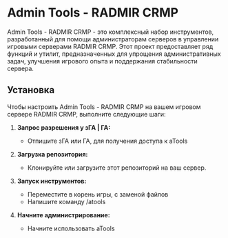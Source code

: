 # Admin Tools - RADMIR CRMP
Admin Tools - RADMIR CRMP - это комплексный набор инструментов, разработанный для помощи администраторам серверов в управлении игровыми серверами RADMIR CRMP. Этот проект предоставляет ряд функций и утилит, предназначенных для упрощения административных задач, улучшения игрового опыта и поддержания стабильности сервера.
## Установка

Чтобы настроить Admin Tools - RADMIR CRMP на вашем игровом сервере RADMIR CRMP, выполните следующие шаги:

1. **Запрос разрешения у зГА | ГА:**
   - Отпишите зГА или ГА, для получения доступа к aTools
     
2. **Загрузка репозитория:**
   - Клонируйте или загрузите этот репозиторий на ваш сервер.
     
3. **Запуск инструментов:**
   - Переместите в корень игры, с заменой файлов
   - Напишите команду /atools
     
4. **Начните администрирование:**
   - Начните использовать aTools
